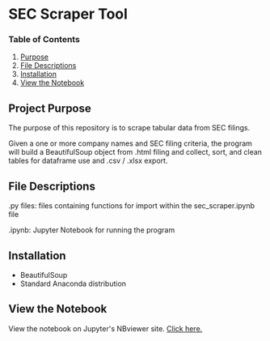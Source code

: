 # SEC Scraper Tool

### Table of Contents

1. [Purpose](#motivation)
2. [File Descriptions](#files)
3. [Installation](#installation)
4. [View the Notebook](#notebook)

## Project Purpose<a name="motivation"></a>

The purpose of this repository is to scrape tabular data from SEC filings.

Given a one or more company names and SEC filing criteria, the program will build a BeautifulSoup object from .html filing and collect, sort, and clean tables for dataframe use and .csv / .xlsx export.


## File Descriptions <a name="files"></a>

.py files: files containing functions for import within the sec_scraper.ipynb file

.ipynb: Jupyter Notebook for running the program


## Installation <a name="installation"></a>

* BeautifulSoup
* Standard Anaconda distribution

## View the Notebook <a name="notebook"></a>

View the notebook on Jupyter's NBviewer site. [Click here.](https://nbviewer.jupyter.org/github/rovertm/sec_scraper/blob/master/sec_scraper_notebook.ipynb)


